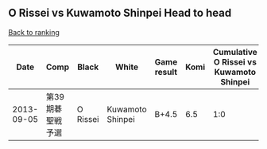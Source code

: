 ## O Rissei vs Kuwamoto Shinpei Head to head

[Back to ranking](../../index.md)




| **Date** | **Comp** | **Black** | **White** | **Game result** | **Komi** | **Cumulative O Rissei vs Kuwamoto Shinpei** | **O Rissei streak** | **Kuwamoto Shinpei streak** | 
| --- | --- | --- | --- | --- | --- | --- | --- | --- |
| 2013-09-05 | 第39期碁聖戦予選 | O Rissei | Kuwamoto Shinpei | B+4.5 | 6.5 | 1:0 | 1 | 0 |




